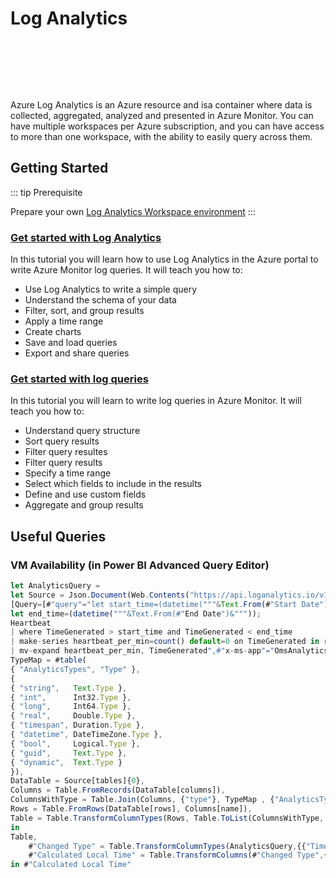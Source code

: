 # Log Analytics

<div style="text-align:center">
<img :src="$withBase('/images/azure-log-analytics.svg')" height="80"></div>

Azure Log Analytics is an Azure resource and isa container where data is collected, aggregated, analyzed and presented in Azure Monitor. You can have multiple workspaces per Azure subscription, and you can have access to more than one workspace, with the ability to easily query across them.

## Getting Started

::: tip Prerequisite

Prepare your own [Log Analytics Workspace environment](https://docs.microsoft.com/en-gb/azure/azure-monitor/learn/quick-collect-azurevm)
:::

### [Get started with Log Analytics](https://docs.microsoft.com/en-us/azure/azure-monitor/log-query/get-started-portal)

In this tutorial you will learn how to use Log Analytics in the Azure portal to write Azure Monitor log queries. It will teach you how to:

<ul>
<li>Use Log Analytics to write a simple query</li>
<li>Understand the schema of your data</li>
<li>Filter, sort, and group results</li>
<li>Apply a time range</li>
<li>Create charts</li>
<li>Save and load queries</li>
<li>Export and share queries</li>
</ul>

### [Get started with log queries](https://docs.microsoft.com/en-us/azure/azure-monitor/log-query/get-started-queries)

In this tutorial you will learn to write log queries in Azure Monitor. It will teach you how to:

<ul>
<li>Understand query structure</li>
<li>Sort query results</li>
<li>Filter query resultes</li>
<li>Filter query results</li>
<li>Specify a time range</li>
<li>Select which fields to include in the results</li>
<li>Define and use custom fields</li>
<li>Aggregate and group results</li>
</ul>

## Useful Queries

### VM Availability (in Power BI Advanced Query Editor)

```js
let AnalyticsQuery =
let Source = Json.Document(Web.Contents("https://api.loganalytics.io/v1/workspaces/"&#"Log Analytics Workspace ID"&"/query",
[Query=[#"query"="let start_time=(datetime("""&Text.From(#"Start Date")&"""));
let end_time=(datetime("""&Text.From(#"End Date")&"""));
Heartbeat
| where TimeGenerated > start_time and TimeGenerated < end_time
| make-series heartbeat_per_min=count() default=0 on TimeGenerated in range(start_time, end_time, 1m) by Computer
| mv-expand heartbeat_per_min, TimeGenerated",#"x-ms-app"="OmsAnalyticsPBI",#"prefer"="ai.response-thinning=true"],Timeout=#duration(0,0,4,0)])),
TypeMap = #table(
{ "AnalyticsTypes", "Type" },
{
{ "string",   Text.Type },
{ "int",      Int32.Type },
{ "long",     Int64.Type },
{ "real",     Double.Type },
{ "timespan", Duration.Type },
{ "datetime", DateTimeZone.Type },
{ "bool",     Logical.Type },
{ "guid",     Text.Type },
{ "dynamic",  Text.Type }
}),
DataTable = Source[tables]{0},
Columns = Table.FromRecords(DataTable[columns]),
ColumnsWithType = Table.Join(Columns, {"type"}, TypeMap , {"AnalyticsTypes"}),
Rows = Table.FromRows(DataTable[rows], Columns[name]),
Table = Table.TransformColumnTypes(Rows, Table.ToList(ColumnsWithType, (c) => { c{0}, c{3}}))
in
Table,
    #"Changed Type" = Table.TransformColumnTypes(AnalyticsQuery,{{"TimeGenerated", type datetimezone}}),
    #"Calculated Local Time" = Table.TransformColumns(#"Changed Type",{{"TimeGenerated", DateTimeZone.ToLocal, type datetimezone}})
in #"Calculated Local Time"
```
